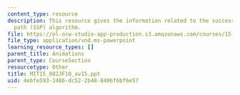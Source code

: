 ```yaml
---
content_type: resource
description: This resource gives the information related to the successive shortest
  path (SSP) algorithm.
file: https://ol-ocw-studio-app-production.s3.amazonaws.com/courses/15-082j-network-optimization-fall-2010/4ebfe5931486dc522b488406f6bf6e57_MIT15_082JF10_av15.ppt
file_type: application/vnd.ms-powerpoint
learning_resource_types: []
parent_title: Animations
parent_type: CourseSection
resourcetype: Other
title: MIT15_082JF10_av15.ppt
uid: 4ebfe593-1486-dc52-2b48-8406f6bf6e57
---
```

